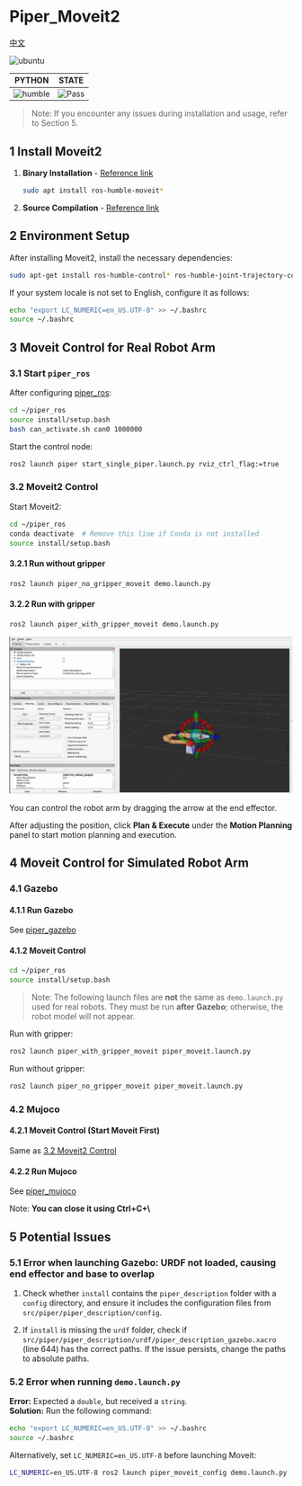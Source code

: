 # Piper_Moveit2

[中文](README.md)

![ubuntu](https://img.shields.io/badge/Ubuntu-22.04-orange.svg)

| PYTHON  | STATE |
|---------|-------|
| ![humble](https://img.shields.io/badge/ros-humble-blue.svg) | ![Pass](https://img.shields.io/badge/Pass-blue.svg) |

> Note: If you encounter any issues during installation and usage, refer to Section 5.

## 1 Install Moveit2

1) **Binary Installation** - [Reference link](https://moveit.ai/install-moveit2/binary/)

    ```bash
    sudo apt install ros-humble-moveit*
    ```

2) **Source Compilation** - [Reference link](https://moveit.ai/install-moveit2/source/)

## 2 Environment Setup

After installing Moveit2, install the necessary dependencies:

```bash
sudo apt-get install ros-humble-control* ros-humble-joint-trajectory-controller ros-humble-joint-state-* ros-humble-gripper-controllers ros-humble-trajectory-msgs
```

If your system locale is not set to English, configure it as follows:

```bash
echo "export LC_NUMERIC=en_US.UTF-8" >> ~/.bashrc
source ~/.bashrc
```

## 3 Moveit Control for Real Robot Arm

### 3.1 Start `piper_ros`

After configuring [piper_ros](../../README.MD#1-Installation-Method):

```bash
cd ~/piper_ros
source install/setup.bash
bash can_activate.sh can0 1000000
```

Start the control node:

```bash
ros2 launch piper start_single_piper.launch.py rviz_ctrl_flag:=true
```

### 3.2 Moveit2 Control

Start Moveit2:

```bash
cd ~/piper_ros
conda deactivate  # Remove this line if Conda is not installed
source install/setup.bash
```

#### 3.2.1 Run without gripper

```bash
ros2 launch piper_no_gripper_moveit demo.launch.py
```

#### 3.2.2 Run with gripper

```bash
ros2 launch piper_with_gripper_moveit demo.launch.py
```

![piper_moveit](../../asserts/pictures/piper_moveit.png)

You can control the robot arm by dragging the arrow at the end effector.

After adjusting the position, click **Plan & Execute** under the **Motion Planning** panel to start motion planning and execution.

## 4 Moveit Control for Simulated Robot Arm

### 4.1 Gazebo

#### 4.1.1 Run Gazebo

See [piper_gazebo](../piper_sim/README(EN).md#1-gazebo-simulation)

#### 4.1.2 Moveit Control

```bash
cd ~/piper_ros
source install/setup.bash
```

> Note: The following launch files are **not** the same as `demo.launch.py` used for real robots. They must be run **after Gazebo**; otherwise, the robot model will not appear.

Run with gripper:

```bash
ros2 launch piper_with_gripper_moveit piper_moveit.launch.py
```

Run without gripper:

```bash
ros2 launch piper_no_gripper_moveit piper_moveit.launch.py
```

### 4.2 Mujoco

#### 4.2.1 Moveit Control (Start Moveit First)

Same as [3.2 Moveit2 Control](#32-moveit2-control)

#### 4.2.2 Run Mujoco

See [piper_mujoco](../piper_sim/README(EN).md#2-mujoco-simulation)

Note: **You can close it using Ctrl+C+\\**

## 5 Potential Issues

### 5.1 Error when launching Gazebo: URDF not loaded, causing end effector and base to overlap

1. Check whether `install` contains the `piper_description` folder with a `config` directory, and ensure it includes the configuration files from `src/piper/piper_description/config`.

2. If `install` is missing the `urdf` folder, check if `src/piper/piper_description/urdf/piper_description_gazebo.xacro` (line 644) has the correct paths. If the issue persists, change the paths to absolute paths.

### 5.2 Error when running `demo.launch.py`

**Error:** Expected a `double`, but received a `string`.  
**Solution:** Run the following command:

```bash
echo "export LC_NUMERIC=en_US.UTF-8" >> ~/.bashrc
source ~/.bashrc
```

Alternatively, set `LC_NUMERIC=en_US.UTF-8` before launching Moveit:

```bash
LC_NUMERIC=en_US.UTF-8 ros2 launch piper_moveit_config demo.launch.py
```
